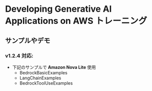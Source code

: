 # Developing Generative AI Applications on AWS トレーニング
## サンプルやデモ
### v1.2.4 対応: 

* 下記のサンプルで **Amazon Nova Lite** 使用
    - BedrockBasicExamples
    - LangChainExamples
    - BedrockToolUseExamples
